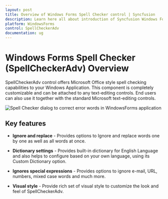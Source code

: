 ```yaml
---
layout: post
title: Overview of Windows Forms Spell Checker control | Syncfusion
description: Learn here all about introduction of Syncfusion Windows Forms Spell Checker (SpellCheckerAdv) control, its elements and more details.
platform: WindowsForms
control: SpellCheckerAdv
documentation: ug
---
```



# Windows Forms Spell Checker (SpellCheckerAdv) Overview

SpellCheckerAdv control offers Microsoft Office style spell checking capabilities to your Windows Application. This component is completely customizable and can be attached to any text-editing controls. End users can also use it together with the standard Microsoft text-editing controls.

![Spell Checker dialog to correct error words in WindowsForms application](overview_images/windowsforms-spellchecker-dialog-to-correct-error-words.png)

## Key features

* **Ignore and replace** - Provides options to Ignore and replace words one by one as well as all words at once.

* **Dictionary settings** - Provides built-in dictionary for English Language and also helps to configure based on your own language, using its Custom Dictionary option. 

* **Ignores special expressions** - Provides options to ignore e-mail, URL, numbers, mixed case words and much more.

* **Visual style** - Provide rich set of visual style to customize the look and feel of SpellCheckerAdv.
 


